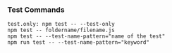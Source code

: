### Test Commands

    test.only: npm test -- --test-only
    npm test -- foldername/filename.js
    npm test -- --test-name-pattern="name of the test"
    npm run test -- --test-name-pattern="keyword"
